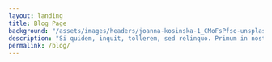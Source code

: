 ```yaml
---
layout: landing
title: Blog Page
background: "/assets/images/headers/joanna-kosinska-1_CMoFsPfso-unsplash.jpg"
description: "Si quidem, inquit, tollerem, sed relinquo. Primum in nostrane potestate est, quid meminerimus? Quae duo sunt, unum facit. Sint modo partes vitae beatae."
permalink: /blog/
---
```

